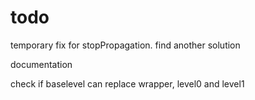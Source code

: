 # todo

<!-- make more modular: provide level and tabIndex as data-\*   -->
<!-- fast pressing fires native actions   -->
<!-- contain styles   -->
<!-- bring handlers to level folders?   -->
<!-- rewrite handlers + cb support   -->
<!-- focus on 1st   -->
<!-- find parend func   -->
<!-- choose type of element div/input...   -->
<!-- footer apears on click   -->
<!-- one more level for <select>   -->
<!-- change click simulator -->
<!-- add arrows   -->
<!-- full screen simulate   -->
<!-- change tabs simulate/how to insall   -->
<!-- try to avoid ref and see what happens   -->
<!-- is ref necessary?   -->
<!-- try to return in hotkeys example   -->
<!-- try .closest   -->
<!-- add custom shortcuts, ex: / for input   -->
<!-- make subline appear when line is focused   -->
<!-- add handlerprops to every handler   -->
<!-- fix no mixed operators   -->
<!-- put all handlers in onkeydown   -->
<!-- fix click sim   -->
<!-- put stopPropagation validation to every handler   -->
<!-- breakdown styles -->
<!-- fix menu lines   -->
<!-- fix switch enter error   -->
temporary fix for stopPropagation. find another solution  
<!-- implement global handler in wraper?   -->
documentation  
<!-- publish   -->
check if baselevel can replace wrapper, level0 and level1

